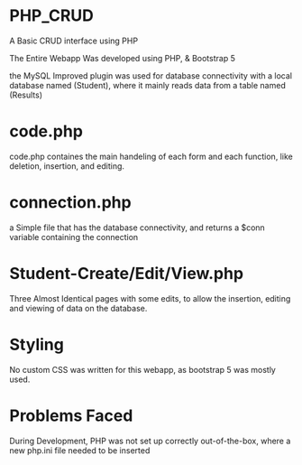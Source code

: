 # PHP_CRUD
A Basic CRUD interface using PHP


The Entire Webapp Was developed using PHP, & Bootstrap 5

the MySQL Improved plugin was used for database connectivity with a local database named (Student), where it mainly reads data from a table named (Results)

# code.php

code.php containes the main handeling of each form and each function, like deletion, insertion, and editing.

# connection.php

a Simple file that has the database connectivity, and returns a $conn variable containing the connection

# Student-Create/Edit/View.php

Three Almost Identical pages with some edits, to allow the insertion, editing and viewing of data on the database.

# Styling

No custom CSS was written for this webapp, as bootstrap 5 was mostly used.

# Problems Faced

During Development, PHP was not set up correctly out-of-the-box, where a new php.ini file needed to be inserted

